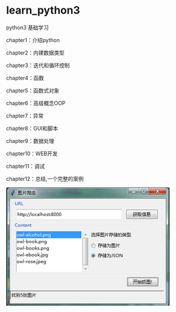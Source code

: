 # learn_python3
python3 基础学习

chapter1：介绍python

chapter2：内建数据类型

chapter3：迭代和循环控制

chapter4：函数

chapter5：函数式对象

chapter6：高级概念OOP

chapter7：异常

chapter8：GUI和脚本

chapter9：数据处理

chapter10：WEB开发

chapter11：调试

chapter12：总结,一个完整的案例

![guiscrape](https://github.com/jwh5566/learn_python3/blob/master/guiscrape.jpg)
